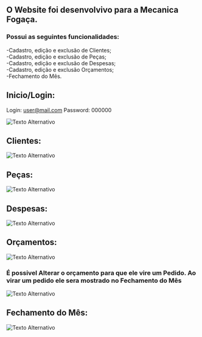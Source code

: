 ## O Website foi desenvolvivo para a Mecanica Fogaça.

### Possui as seguintes funcionalidades:
-Cadastro, edição e exclusão de Clientes;<br>
-Cadastro, edição e exclusão de Peças;<br>
-Cadastro, edição e exclusão de Despesas;<br>
-Cadastro, edição e exclusão Orçamentos;<br>
-Fechamento do Mês.<br>

## Inicio/Login:

Login: user@mail.com 
Password: 000000

<img src="src/Images/Inicio.gif" alt="Texto Alternativo">

## Clientes:

<img src="src/Images/cliente.gif" alt="Texto Alternativo">

## Peças:

<img src="src/Images/pecas.gif" alt="Texto Alternativo">

## Despesas:

<img src="src/Images/Despesas.gif" alt="Texto Alternativo">

## Orçamentos:

<img src="src/Images/orcamento.gif" alt="Texto Alternativo">

### É possivel Alterar o orçamento para que ele vire um Pedido. Ao virar um pedido ele sera mostrado no Fechamento do Mês

<img src="src/Images/orcamento2.gif" alt="Texto Alternativo">

## Fechamento do Mês:

<img src="src/Images/Fechamento.gif" alt="Texto Alternativo">
